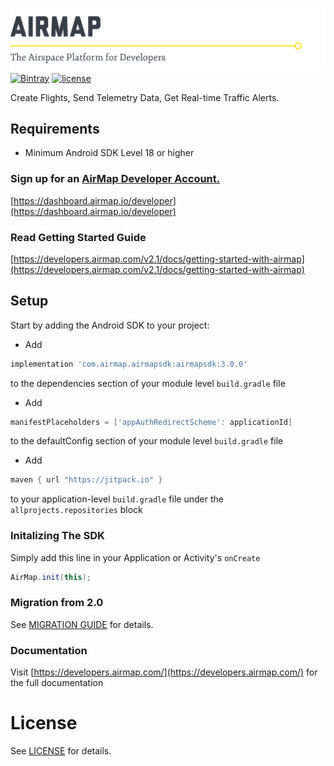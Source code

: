![AirMap: The Airspace Platform for Developers](AirMap.png)
[![Bintray](https://img.shields.io/bintray/v/airmapio/maven/com.airmap.airmapsdk.svg)](http://jcenter.bintray.com/com/airmap/airmapsdk/airmapsdk/)
[![license](https://img.shields.io/github/license/airmap/AirMapSDK-Android.svg)](https://github.com/airmap/AirMapSDK-Android/blob/master/LICENSE)

Create Flights, Send Telemetry Data, Get Real-time Traffic Alerts.

## Requirements
* Minimum Android SDK Level 18 or higher

### Sign up for an [AirMap Developer Account.](https://dashboard.airmap.io/developer/)

 [https://dashboard.airmap.io/developer](https://dashboard.airmap.io/developer)
 
 
### Read Getting Started Guide
[https://developers.airmap.com/v2.1/docs/getting-started-with-airmap](https://developers.airmap.com/v2.1/docs/getting-started-with-airmap)

## Setup

Start by adding the Android SDK to your project:

* Add 
```groovy
implementation 'com.airmap.airmapsdk:airmapsdk:3.0.0'
``` 

to the dependencies section of your module level `build.gradle` file

* Add
```groovy
manifestPlaceholders = ['appAuthRedirectScheme': applicationId]
```

to the defaultConfig section of your module level `build.gradle` file

* Add 
```groovy
maven { url "https://jitpack.io" }
``` 

to your application-level `build.gradle` file under the `allprojects.repositories` block

### Initalizing The SDK

Simply add this line in your Application or Activity's `onCreate`

```java
AirMap.init(this);
```

### Migration from 2.0
See [MIGRATION GUIDE](https://raw.githubusercontent.com/airmap/AirMapSDK-Android/master/MIGRATION.md) for details.

### Documentation
Visit [https://developers.airmap.com/](https://developers.airmap.com/) for the full documentation

# License
See [LICENSE](https://raw.githubusercontent.com/airmap/AirMapSDK-Android/master/LICENSE) for details.
